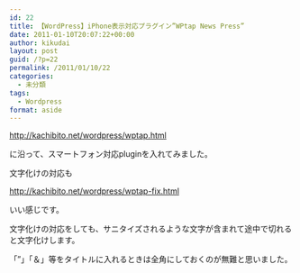 ```yaml
---
id: 22
title: 【WordPress】iPhone表示対応プラグイン”WPtap News Press”
date: 2011-01-10T20:07:22+00:00
author: kikudai
layout: post
guid: /?p=22
permalink: /2011/01/10/22
categories:
  - 未分類
tags:
  - Wordpress
format: aside
---
```

http://kachibito.net/wordpress/wptap.html
  
に沿って、スマートフォン対応pluginを入れてみました。
  
文字化けの対応も
  
http://kachibito.net/wordpress/wptap-fix.html
  
いい感じです。

文字化けの対応をしても、サニタイズされるような文字が含まれて途中で切れると文字化けします。
  
「”」「＆」等をタイトルに入れるときは全角にしておくのが無難と思いました。